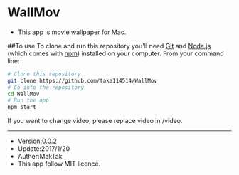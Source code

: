 # WallMov
* This app is movie wallpaper for Mac.

##To use
To clone and run this repository you'll need [Git](https://git-scm.com/) and [Node.js](https://nodejs.org/en/download/) (which comes with [npm](http://npmjs.com/)) installed on your computer. From your command line:

```bash
# Clone this repository
git clone https://github.com/take114514/WallMov
# Go into the repository
cd WallMov
# Run the app
npm start
```

If you want to change video, please replace video in /video.

---

* Version:0.0.2  
* Update:2017/1/20
* Auther:MakTak  
* This app follow MIT licence.  
